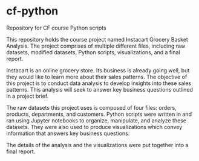 # cf-python
Repository for CF course Python scripts

This repository holds the course project named Instacart Grocery Basket Analysis. The project comprises of multiple different files, including raw datasets, modified datasets, Python scripts, visualizations, and a final report.

Instacart is an online grocery store. Its business is already going well, but they would like to learn more about their sales patterns. The objective of this project is to conduct data analysis to develop insights into these sales patterns. This analysis will seek to answer key business questions outlined in a project brief.

The raw datasets this project uses is composed of four files: orders, products, departments, and customers. Python scripts were written in and ran using Jupyter notebooks to organize, manipulate, and analyze these datasets. They were also used to produce visualizations which convey information that answers key business questions. 

The details of the analysis and the visualizations were put together into a final report.
